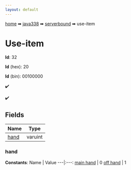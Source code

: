 ```yaml
---
layout: default
---
```


[home](/) ➡ [java338](/protocol/java338) ➡ [serverbound](/protocol/java338/serverbound) ➡ use-item

# Use-item

**Id**: 32

**Id** (hex): 20

**Id** (bin): 00100000

✔️

✔️

## Fields

Name | Type
---|---
[hand](#hand) | varuint

### hand

**Constants**:
Name | Value
---|:---:
[main hand](hand_main-hand) | 0
[off hand](hand_off-hand) | 1

